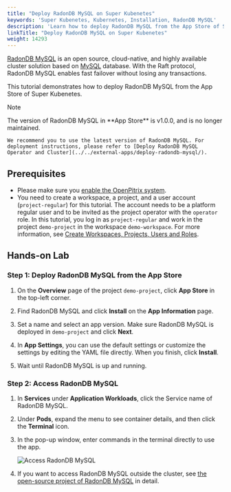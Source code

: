 ```yaml
---
title: "Deploy RadonDB MySQL on Super Kubenetes"
keywords: 'Super Kubenetes, Kubernetes, Installation, RadonDB MySQL'
description: 'Learn how to deploy RadonDB MySQL from the App Store of Super Kubenetes and access its service.'
linkTitle: "Deploy RadonDB MySQL on Super Kubenetes"
weight: 14293
---
```


[RadonDB MySQL](https://github.com/radondb/radondb-mysql-kubernetes) is an open source, cloud-native, and highly available cluster solution based on [MySQL](https://MySQL.com) database. With the Raft protocol, RadonDB MySQL enables fast failover without losing any transactions.

This tutorial demonstrates how to deploy RadonDB MySQL from the App Store of Super Kubenetes.

<div className="notices note">
  <p>Note</p>
  <div>
    The version of RadonDB MySQL in **App Store** is v1.0.0, and is no longer maintained.

    We recommend you to use the latest version of RadonDB MySQL. For deployment instructions, please refer to [Deploy RadonDB MySQL Operator and Cluster](../../external-apps/deploy-radondb-mysql/).
  </div>
</div>


## Prerequisites

- Please make sure you [enable the OpenPitrix system](../../../pluggable-components/app-store/).
- You need to create a workspace, a project, and a user account (`project-regular`) for this tutorial. The account needs to be a platform regular user and to be invited as the project operator with the `operator` role. In this tutorial, you log in as `project-regular` and work in the project `demo-project` in the workspace `demo-workspace`. For more information, see [Create Workspaces, Projects, Users and Roles](../../../quick-start/create-workspace-and-project/).

## Hands-on Lab

### Step 1: Deploy RadonDB MySQL from the App Store

1. On the **Overview** page of the project `demo-project`, click **App Store** in the top-left corner.

2. Find RadonDB MySQL and click **Install** on the **App Information** page.

3. Set a name and select an app version. Make sure RadonDB MySQL is deployed in `demo-project` and click **Next**.

4. In **App Settings**, you can use the default settings or customize the settings by editing the YAML file directly. When you finish, click **Install**.

5. Wait until RadonDB MySQL is up and running.

### Step 2: Access RadonDB MySQL

1. In **Services** under **Application Workloads**, click the Service name of RadonDB MySQL.

2. Under **Pods**, expand the menu to see container details, and then click the **Terminal** icon.

3. In the pop-up window, enter commands in the terminal directly to use the app.

   ![Access RadonDB MySQL](/dist/assets/docs/v3.3/appstore/built-in-apps/radondb-mysql-app/radondb-mysql-service-terminal.png)

4. If you want to access RadonDB MySQL outside the cluster, see [the open-source project of RadonDB MySQL](https://github.com/radondb/radondb-mysql-kubernetes) in detail.
